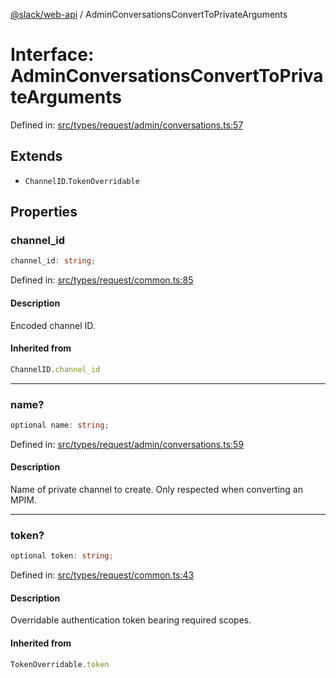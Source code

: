 [@slack/web-api](../index.md) / AdminConversationsConvertToPrivateArguments

# Interface: AdminConversationsConvertToPrivateArguments

Defined in: [src/types/request/admin/conversations.ts:57](https://github.com/slackapi/node-slack-sdk/blob/main/packages/web-api/src/types/request/admin/conversations.ts#L57)

## Extends

- `ChannelID`.`TokenOverridable`

## Properties

### channel\_id

```ts
channel_id: string;
```

Defined in: [src/types/request/common.ts:85](https://github.com/slackapi/node-slack-sdk/blob/main/packages/web-api/src/types/request/common.ts#L85)

#### Description

Encoded channel ID.

#### Inherited from

```ts
ChannelID.channel_id
```

***

### name?

```ts
optional name: string;
```

Defined in: [src/types/request/admin/conversations.ts:59](https://github.com/slackapi/node-slack-sdk/blob/main/packages/web-api/src/types/request/admin/conversations.ts#L59)

#### Description

Name of private channel to create. Only respected when converting an MPIM.

***

### token?

```ts
optional token: string;
```

Defined in: [src/types/request/common.ts:43](https://github.com/slackapi/node-slack-sdk/blob/main/packages/web-api/src/types/request/common.ts#L43)

#### Description

Overridable authentication token bearing required scopes.

#### Inherited from

```ts
TokenOverridable.token
```
